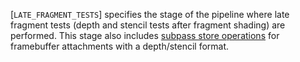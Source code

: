 [`LATE_FRAGMENT_TESTS`] specifies the stage of
the pipeline where late fragment tests (depth and stencil tests after
fragment shading) are performed.
This stage also includes [subpass store
operations](https://www.khronos.org/registry/vulkan/specs/1.3-extensions/html/vkspec.html#renderpass-load-store-ops) for framebuffer attachments with a depth/stencil format.